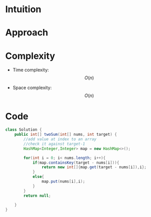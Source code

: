 # Intuition
<!-- Describe your approach to solving the problem. -->

# Approach
<!-- Describe your approach to solving the problem. -->

# Complexity
- Time complexity:
$$O(n)$$

- Space complexity:
$$O(n)$$ 

# Code
```java []
class Solution {
    public int[] twoSum(int[] nums, int target) {
        //add value at index to an array
        //check it against target-1
        HashMap<Integer,Integer> map = new HashMap<>();

        for(int i = 0; i< nums.length; i++){
            if(map.containsKey(target - nums[i])){
                return new int[]{map.get(target - nums[i]),i};
            }
            else{
                map.put(nums[i],i);
            }
        }
        return null;
        
    }
}
```
